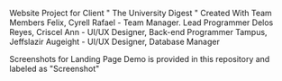 Website Project for Client " The University Digest " 
Created With Team Members
Felix, Cyrell Rafael - Team Manager. Lead Programmer
Delos Reyes, Criscel Ann - UI/UX Designer, Back-end Programmer
Tampus, Jeffslazir Augeight - UI/UX Designer, Database Manager

Screenshots for Landing Page Demo is provided in this repository and labeled as "Screenshot"

